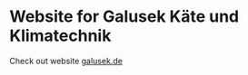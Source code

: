 # Website for Galusek Käte und Klimatechnik

Check out website [galusek.de](https://www.galusek.de)
